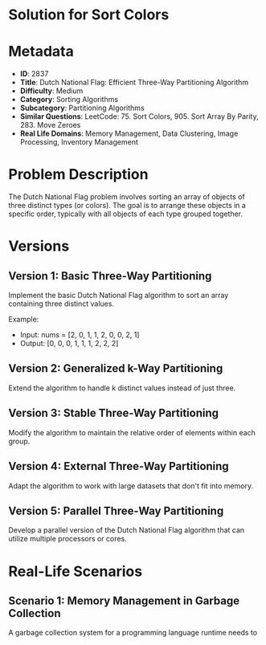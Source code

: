 # Solution for Sort Colors

# Metadata

- **ID**: 2837
- **Title**: Dutch National Flag: Efficient Three-Way Partitioning Algorithm
- **Difficulty**: Medium
- **Category**: Sorting Algorithms
- **Subcategory**: Partitioning Algorithms
- **Similar Questions**: LeetCode: 75. Sort Colors, 905. Sort Array By Parity, 283. Move Zeroes
- **Real Life Domains**: Memory Management, Data Clustering, Image Processing, Inventory Management

# Problem Description

The Dutch National Flag problem involves sorting an array of objects of three distinct types (or colors). The goal is to arrange these objects in a specific order, typically with all objects of each type grouped together.

# Versions

## Version 1: Basic Three-Way Partitioning

Implement the basic Dutch National Flag algorithm to sort an array containing three distinct values.

Example:
- Input: nums = [2, 0, 1, 1, 2, 0, 0, 2, 1]
- Output: [0, 0, 0, 1, 1, 1, 2, 2, 2]

## Version 2: Generalized k-Way Partitioning

Extend the algorithm to handle k distinct values instead of just three.

## Version 3: Stable Three-Way Partitioning

Modify the algorithm to maintain the relative order of elements within each group.

## Version 4: External Three-Way Partitioning

Adapt the algorithm to work with large datasets that don't fit into memory.

## Version 5: Parallel Three-Way Partitioning

Develop a parallel version of the Dutch National Flag algorithm that can utilize multiple processors or cores.

# Real-Life Scenarios

## Scenario 1: Memory Management in Garbage Collection

A garbage collection system for a programming language runtime needs to